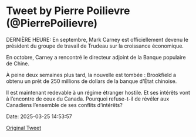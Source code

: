 # Tweet by Pierre Poilievre (@PierrePoilievre)

DERNIÈRE HEURE: En septembre, Mark Carney est officiellement devenu le président du groupe de travail de Trudeau sur la croissance économique.

En octobre, Carney a rencontré le directeur adjoint de la Banque populaire de Chine.

À peine deux semaines plus tard, la nouvelle est tombée : Brookfield a obtenu un prêt de 250 millions de dollars de la banque d'État chinoise.

Il est maintenant redevable à un régime étranger hostile. Et ses intérêts vont à l’encontre de ceux du Canada. Pourquoi refuse-t-il de révéler aux Canadiens l’ensemble de ses conflits d’intérêts?

Date: 2025-03-25 14:53:57

[Original Tweet](https://x.com/PierrePoilievre/status/1904547309230145907)
